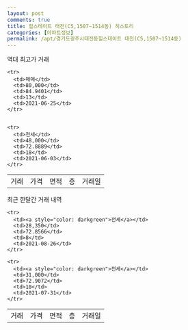 ```yaml
---
layout: post
comments: true
title: 힐스테이트 태전(C5,1507~1514동) 히스토리
categories: [아파트정보]
permalink: /apt/경기도광주시태전동힐스테이트 태전(C5,1507~1514동)
---
```


역대 최고가 거래
<table class="sortable">
    <tr>
      <td>거래</td>
      <td>가격</td>
      <td>면적</td>
      <td>층</td>
      <td>거래일</td>
    </tr>
    
    <tr>
      <td>매매</td>
      <td>80,000</td>
      <td>84.9401</td>
      <td>13</td>
      <td>2021-06-25</td>
    </tr>
        
    
    <tr>
      <td>전세</td>
      <td>48,000</td>
      <td>72.8889</td>
      <td>18</td>
      <td>2021-06-03</td>
    </tr>
        
    
</table>

최근 한달간 거래 내역

<font size='small'>
<table class="sortable">
    <tr>
      <td>거래</td>
      <td>가격</td>
      <td>면적</td>
      <td>층</td>
      <td>거래일</td>
    </tr>

    <tr>
      <td><a style="color: darkgreen">전세</a></td>
      <td>28,350</td>
      <td>72.8566</td>
      <td>8</td>
      <td>2021-08-26</td>
    </tr>
      
    <tr>
      <td><a style="color: darkgreen">전세</a></td>
      <td>31,000</td>
      <td>72.9072</td>
      <td>10</td>
      <td>2021-07-31</td>
    </tr>
      
</table>
</font>

